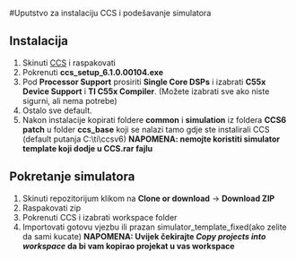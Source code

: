 #Uputstvo za instalaciju CCS i podešavanje simulatora

## Instalacija
1. Skinuti [CCS](https://drive.google.com/open?id=1NJY_LQo38X-43U9llRHQ2AaihxmFXqRA) i raspakovati
2. Pokrenuti **ccs_setup_6.1.0.00104.exe**
3. Pod **Processor Support** prosiriti **Single Core DSPs** i izabrati **C55x Device Support** i **TI C55x Compiler**. (Možete izabrati sve ako niste sigurni, ali nema potrebe)
4. Ostalo sve default.
5. Nakon instalacije kopirati foldere **common** i **simulation** iz foldera **CCS6 patch** u folder **ccs_base** koji se nalazi tamo gdje ste instalirali CCS (default putanja C:\ti\ccsv6\)
	**NAPOMENA: nemojte koristiti simulator template koji dodje u CCS.rar fajlu**
	
## Pokretanje simulatora
1. Skinuti repozitorijum klikom na **Clone or download** -> **Download ZIP**
2. Raspakovati zip
3. Pokrenuti CCS i izabrati workspace folder
4. Importovati gotovu vjezbu ili prazan simulator_template_fixed(ako zelite da sami kucate)
	**NAPOMENA: Uvijek čekirajte *Copy projects into workspace* da bi vam kopirao projekat u vas workspace**
